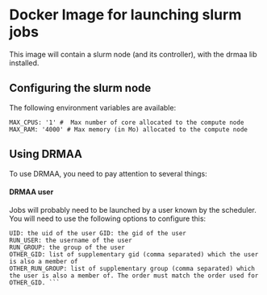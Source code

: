 # Docker Image for launching slurm jobs
This image will contain a slurm node (and its controller), with the drmaa lib installed.

## Configuring the slurm node
The following environment variables are available: 
``` 
MAX_CPUS: '1' #  Max number of core allocated to the compute node
MAX_RAM: '4000' # Max memory (in Mo) allocated to the compute node
```

## Using DRMAA
To use DRMAA, you need to pay attention to several things:

#### DRMAA user
Jobs will probably need to be launched by a user known by the scheduler. You will need to use the following options to configure this: 
``` 
UID: the uid of the user GID: the gid of the user 
RUN_USER: the username of the user 
RUN_GROUP: the group of the user 
OTHER_GID: list of supplementary gid (comma separated) which the user is also a member of 
OTHER_RUN_GROUP: list of supplementary group (comma separated) which the user is also a member of. The order must match the order used for OTHER_GID. ```
```
